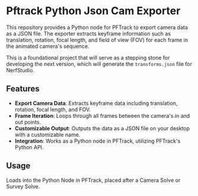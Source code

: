 # Pftrack Python Json Cam Exporter

This repository provides a Python node for PFTrack to export camera data as a JSON file. The exporter extracts keyframe information such as translation, rotation, focal length, and field of view (FOV) for each frame in the animated camera's sequence.

This is a foundational project that will serve as a stepping stone for developing the next version, which will generate the `transforms.json` file for NerfStudio.

## Features

- **Export Camera Data**: Extracts keyframe data including translation, rotation, focal length, and FOV.
- **Frame Iteration**: Loops through all frames between the camera's in and out points.
- **Customizable Output**: Outputs the data as a JSON file on your desktop with a customizable name.
- **Integration**: Works as a Python node in PFTrack, utilizing PFTrack's Python API.

## Usage

Loads into the Python Node in PFTrack, placed after a Camera Solve or Survey Solve.
